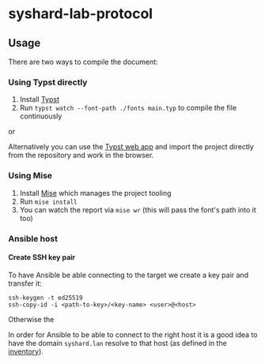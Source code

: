 # syshard-lab-protocol

## Usage

There are two ways to compile the document:

### Using Typst directly

1. Install [Typst](https://github.com/typst/typst)
2. Run `typst watch --font-path ./fonts main.typ` to compile the file continuously

or

Alternatively you can use the [Typst web app](https://typst.app/) and import the project directly from the repository and work in the browser.

### Using Mise

1. Install [Mise](https://mise.jdx.dev/) which manages the project tooling
2. Run `mise install`
3. You can watch the report via `mise wr` (this will pass the font's path into it too)

### Ansible host

#### Create SSH key pair

To have Ansible be able connecting to the target we create a key pair and transfer it:
```shell
ssh-keygen -t ed25519
ssh-copy-id -i <path-to-key>/<key-name> <user>@<host>
```

Otherwise the 



In order for Ansible to be able to connect to the right host it is a good idea to have the domain `syshard.lan` resolve to that host (as defined in the [inventory](./ansible/inventory.yml)).
